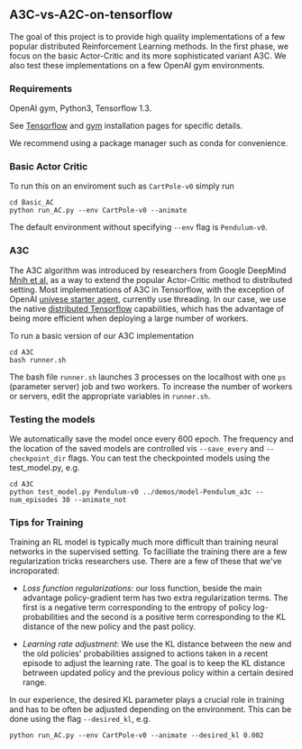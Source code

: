 ## A3C-vs-A2C-on-tensorflow

The goal of this project is to provide high quality implementations of a few popular distributed Reinforcement Learning methods. In the first phase, we focus on the basic Actor-Critic and its more sophisticated variant A3C. We also test these implementations on a few OpenAI gym environments. 

### Requirements
OpenAI gym, Python3, Tensorflow 1.3.

See [Tensorflow](https://www.tensorflow.org/install/) and [gym](https://gym.openai.com/docs/) installation pages for specific details.

We recommend using a package manager such as conda for convenience. 

### Basic Actor Critic
To run this on an enviroment such as `CartPole-v0` simply run
```
cd Basic_AC
python run_AC.py --env CartPole-v0 --animate
```
The default environment without specifying `--env` flag is `Pendulum-v0`.

### A3C

The A3C algorithm was introduced by researchers from Google DeepMind [Mnih et al.](https://arxiv.org/abs/1602.01783) as a way to extend the popular Actor-Critic method to distributed setting. Most implementations of A3C in Tensorflow, with the exception of OpenAI [univese starter agent](https://github.com/openai/universe-starter-agent), currently use threading. In our case, we use the native [distributed Tensorflow](https://www.tensorflow.org/deploy/distributed) capabilities, which has the advantage of being more efficient when deploying a large number of workers.

To run a basic version of our A3C implementation
```
cd A3C
bash runner.sh
```
The bash file `runner.sh` launches 3 processes on the localhost with one `ps` (parameter server) job and two workers. To increase the number of workers or servers, edit the appropriate variables in `runner.sh`.

### Testing the models

We automatically save the model once every 600 epoch. The frequency and the location of the saved models are controlled vis `--save_every` and `--checkpoint_dir` flags. You can test the checkpointed models using the test_model.py, e.g.
```
cd A3C
python test_model.py Pendulum-v0 ../demos/model-Pendulum_a3c --num_episodes 30 --animate_not
```

### Tips for Training 

Training an RL model is typically much more difficult than training neural networks in the supervised setting. To facilliate the training there are a few regularization tricks researchers use. There are a few of these that we've incroporated:

* _Loss function regularizations_: our loss function, beside the main advantage policy-gradient term has two extra regularization terms. The first is a negative term corresponding to the entropy of policy log-probabilities and the second is a positive term corresponding to the KL distance of the new policy and the past policy. 

* _Learning rate adjustment_: We use the KL distance between the new and the old policies' probabilities assigned to actions taken in a recent episode to adjust the learning rate. The goal is to keep the KL distance betrween updated policy and the previous policy within a certain desired range.

In our experience, the desired KL parameter plays a crucial role in training and has to be often be adjusted depending on the environment. This can be done using the flag `--desired_kl`, e.g.
```
python run_AC.py --env CartPole-v0 --animate --desired_kl 0.002 
```



